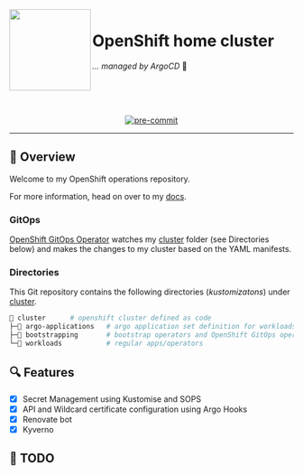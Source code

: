 <!-- markdownlint-disable MD041 -->
<img src="https://avatars.githubusercontent.com/u/792337?s=280&v=4" align="left" width="144px" height="144px"/>

# OpenShift home cluster

_... managed by ArgoCD_ :robot:

<br/>
<br/>
<br/>

<div align="center">

[![pre-commit](https://img.shields.io/badge/pre--commit-enabled?logo=pre-commit&logoColor=white&style=for-the-badge&color=brightgreen)](https://github.com/pre-commit/pre-commit)

</div>

---

## :wave: Overview

Welcome to my OpenShift operations repository.

For more information, head on over to my [docs](./docs/README.md).

### GitOps

[OpenShift GitOps Operator](https://docs.openshift.com/container-platform/4.11/cicd/gitops/understanding-openshift-gitops.html) watches my [cluster](./cluster/) folder (see Directories below) and makes the changes to my cluster based on the YAML manifests.

### Directories

This Git repository contains the following directories (_kustomizatons_) under [cluster](./cluster/).

```sh
📁 cluster      # openshift cluster defined as code
├─📁 argo-applications   # argo application set definition for workloads
├─📁 bootstrapping       # bootstrap operators and OpenShift GitOps operator
└─📁 workloads           # regular apps/operators
```

## 🔍 Features

- [X] Secret Management using Kustomise and SOPS
- [X] API and Wildcard certificate configuration using Argo Hooks
- [X] Renovate bot
- [X] Kyverno

## :hammer: TODO
